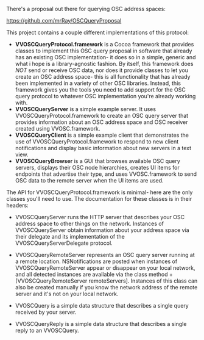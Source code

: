There's a proposal out there for querying OSC address spaces:

https://github.com/mrRay/OSCQueryProposal

This project contains a couple different implementations of this protocol:
* **VVOSCQueryProtocol.framework** is a Cocoa framework that provides classes to implement this OSC query proposal in software that already has an existing OSC implementation- it does so in a simple, generic and what i hope is a library-agnostic fashion.  By itself, this framework does *NOT* send or receive OSC data, nor does it provide classes to let you create an OSC address space- this is all functionality that has already been implemented in a variety of other OSC libraries.  Instead, this framework gives you the tools you need to add support for the OSC query protocol to whatever OSC implementation you're already working with.
* **VVOSCQueryServer** is a simple example server.  It uses VVOSCQueryProtocol.framework to create an OSC query server that provides information about an OSC address space and OSC receiver created using VVOSC.framework.
* **VVOSCQueryClient** is a simple example client that demonstrates the use of VVOSCQueryProtocol.framework to respond to new client notifications and display basic information about new servers in a text view.
* **VVOSCQueryBrowser** is a GUI that browses available OSC query servers, displays their OSC node hierarchies, creates UI items for endpoints that advertise their type, and uses VVOSC.framework to send OSC data to the remote server when the UI items are used.

The API for VVOSCQueryProtocol.framework is minimal- here are the only classes you'll need to use.  The documentation for these classes is in their headers:

* VVOSCQueryServer runs the HTTP server that describes your OSC address space to other things on the network.  Instances of VVOSCQueryServer obtain information about your address space via their delegate and its implementation of the VVOSCQueryServerDelegate protocol.
	
* VVOSCQueryRemoteServer represents an OSC query server running at a remote location.  NSNotifications are posted when instances of VVOSCQueryRemoteServer appear or disappear on your local network, and all detected instances are available via the class method +[VVOSCQueryRemoteServer remoteServers].  Instances of this class can also be created manually if you know the network address of the remote server and it's not on your local network.
	
* VVOSCQuery is a simple data structure that describes a single query received by your server.
* VVOSCQueryReply is a simple data structure that describes a single reply to an VVOSCQuery.
